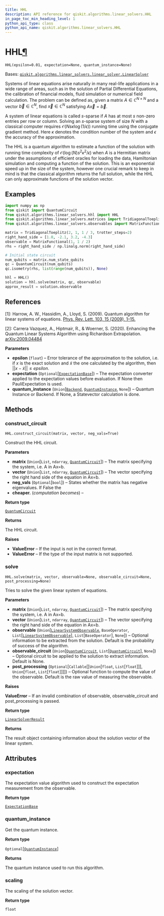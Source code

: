 ```yaml
---
title: HHL
description: API reference for qiskit.algorithms.linear_solvers.HHL
in_page_toc_min_heading_level: 1
python_api_type: class
python_api_name: qiskit.algorithms.linear_solvers.HHL
---
```


# HHL[¶](#hhl "Permalink to this headline")

<span id="qiskit.algorithms.linear_solvers.HHL" />

`HHL(epsilon=0.01, expectation=None, quantum_instance=None)`

Bases: [`qiskit.algorithms.linear_solvers.linear_solver.LinearSolver`](qiskit.algorithms.linear_solvers.LinearSolver "qiskit.algorithms.linear_solvers.linear_solver.LinearSolver")

Systems of linear equations arise naturally in many real-life applications in a wide range of areas, such as in the solution of Partial Differential Equations, the calibration of financial models, fluid simulation or numerical field calculation. The problem can be defined as, given a matrix $A\in\mathbb{C}^{N\times N}$ and a vector $\vec{b}\in\mathbb{C}^{N}$, find $\vec{x}\in\mathbb{C}^{N}$ satisfying $A\vec{x}=\vec{b}$.

A system of linear equations is called $s$-sparse if $A$ has at most $s$ non-zero entries per row or column. Solving an $s$-sparse system of size $N$ with a classical computer requires $\mathcal{ O }(Ns\kappa\log(1/\epsilon))$ running time using the conjugate gradient method. Here $\kappa$ denotes the condition number of the system and $\epsilon$ the accuracy of the approximation.

The HHL is a quantum algorithm to estimate a function of the solution with running time complexity of $\mathcal{ O }(\log(N)s^{2}\kappa^{2}/\epsilon)$ when $A$ is a Hermitian matrix under the assumptions of efficient oracles for loading the data, Hamiltonian simulation and computing a function of the solution. This is an exponential speed up in the size of the system, however one crucial remark to keep in mind is that the classical algorithm returns the full solution, while the HHL can only approximate functions of the solution vector.

## Examples

```python
import numpy as np
from qiskit import QuantumCircuit
from qiskit.algorithms.linear_solvers.hhl import HHL
from qiskit.algorithms.linear_solvers.matrices import TridiagonalToeplitz
from qiskit.algorithms.linear_solvers.observables import MatrixFunctional

matrix = TridiagonalToeplitz(2, 1, 1 / 3, trotter_steps=2)
right_hand_side = [1.0, -2.1, 3.2, -4.3]
observable = MatrixFunctional(1, 1 / 2)
rhs = right_hand_side / np.linalg.norm(right_hand_side)

# Initial state circuit
num_qubits = matrix.num_state_qubits
qc = QuantumCircuit(num_qubits)
qc.isometry(rhs, list(range(num_qubits)), None)

hhl = HHL()
solution = hhl.solve(matrix, qc, observable)
approx_result = solution.observable
```

## References

\[1]: Harrow, A. W., Hassidim, A., Lloyd, S. (2009). Quantum algorithm for linear systems of equations. [Phys. Rev. Lett. 103, 15 (2009), 1–15.](https://doi.org/10.1103/PhysRevLett.103.150502)

\[2]: Carrera Vazquez, A., Hiptmair, R., & Woerner, S. (2020). Enhancing the Quantum Linear Systems Algorithm using Richardson Extrapolation. [arXiv:2009.04484](http://arxiv.org/abs/2009.04484)

**Parameters**

*   **epsilon** (`float`) – Error tolerance of the approximation to the solution, i.e. if $x$ is the exact solution and $\tilde{x}$ the one calculated by the algorithm, then $||x - \tilde{x}|| \le epsilon$.
*   **expectation** (`Optional`\[[`ExpectationBase`](qiskit.opflow.expectations.ExpectationBase "qiskit.opflow.expectations.expectation_base.ExpectationBase")]) – The expectation converter applied to the expectation values before evaluation. If None then PauliExpectation is used.
*   **quantum\_instance** (`Union`\[[`Backend`](qiskit.providers.Backend "qiskit.providers.backend.Backend"), [`QuantumInstance`](qiskit.utils.QuantumInstance "qiskit.utils.quantum_instance.QuantumInstance"), `None`]) – Quantum Instance or Backend. If None, a Statevector calculation is done.

## Methods

### construct\_circuit

<span id="qiskit.algorithms.linear_solvers.HHL.construct_circuit" />

`HHL.construct_circuit(matrix, vector, neg_vals=True)`

Construct the HHL circuit.

**Parameters**

*   **matrix** (`Union`\[`List`, `ndarray`, [`QuantumCircuit`](qiskit.circuit.QuantumCircuit "qiskit.circuit.quantumcircuit.QuantumCircuit")]) – The matrix specifying the system, i.e. A in Ax=b.
*   **vector** (`Union`\[`List`, `ndarray`, [`QuantumCircuit`](qiskit.circuit.QuantumCircuit "qiskit.circuit.quantumcircuit.QuantumCircuit")]) – The vector specifying the right hand side of the equation in Ax=b.
*   **neg\_vals** (`Optional`\[`bool`]) – States whether the matrix has negative eigenvalues. If False the
*   **cheaper.** (*computation becomes*) –

**Return type**

[`QuantumCircuit`](qiskit.circuit.QuantumCircuit "qiskit.circuit.quantumcircuit.QuantumCircuit")

**Returns**

The HHL circuit.

**Raises**

*   **ValueError** – If the input is not in the correct format.
*   **ValueError** – If the type of the input matrix is not supported.

### solve

<span id="qiskit.algorithms.linear_solvers.HHL.solve" />

`HHL.solve(matrix, vector, observable=None, observable_circuit=None, post_processing=None)`

Tries to solve the given linear system of equations.

**Parameters**

*   **matrix** (`Union`\[`List`, `ndarray`, [`QuantumCircuit`](qiskit.circuit.QuantumCircuit "qiskit.circuit.quantumcircuit.QuantumCircuit")]) – The matrix specifying the system, i.e. A in Ax=b.
*   **vector** (`Union`\[`List`, `ndarray`, [`QuantumCircuit`](qiskit.circuit.QuantumCircuit "qiskit.circuit.quantumcircuit.QuantumCircuit")]) – The vector specifying the right hand side of the equation in Ax=b.
*   **observable** (`Union`\[[`LinearSystemObservable`](qiskit.algorithms.linear_solvers.LinearSystemObservable "qiskit.algorithms.linear_solvers.observables.linear_system_observable.LinearSystemObservable"), `BaseOperator`, `List`\[[`LinearSystemObservable`](qiskit.algorithms.linear_solvers.LinearSystemObservable "qiskit.algorithms.linear_solvers.observables.linear_system_observable.LinearSystemObservable")], `List`\[`BaseOperator`], `None`]) – Optional information to be extracted from the solution. Default is the probability of success of the algorithm.
*   **observable\_circuit** (`Union`\[[`QuantumCircuit`](qiskit.circuit.QuantumCircuit "qiskit.circuit.quantumcircuit.QuantumCircuit"), `List`\[[`QuantumCircuit`](qiskit.circuit.QuantumCircuit "qiskit.circuit.quantumcircuit.QuantumCircuit")], `None`]) – Optional circuit to be applied to the solution to extract information. Default is None.
*   **post\_processing** (`Optional`\[`Callable`\[\[`Union`\[`float`, `List`\[`float`]]], `Union`\[`float`, `List`\[`float`]]]]) – Optional function to compute the value of the observable. Default is the raw value of measuring the observable.

**Raises**

**ValueError** – If an invalid combination of observable, observable\_circuit and post\_processing is passed.

**Return type**

[`LinearSolverResult`](qiskit.algorithms.linear_solvers.LinearSolverResult "qiskit.algorithms.linear_solvers.linear_solver.LinearSolverResult")

**Returns**

The result object containing information about the solution vector of the linear system.

## Attributes

<span id="qiskit.algorithms.linear_solvers.HHL.expectation" />

### expectation

The expectation value algorithm used to construct the expectation measurement from the observable.

**Return type**

[`ExpectationBase`](qiskit.opflow.expectations.ExpectationBase "qiskit.opflow.expectations.expectation_base.ExpectationBase")

<span id="qiskit.algorithms.linear_solvers.HHL.quantum_instance" />

### quantum\_instance

Get the quantum instance.

**Return type**

`Optional`\[[`QuantumInstance`](qiskit.utils.QuantumInstance "qiskit.utils.quantum_instance.QuantumInstance")]

**Returns**

The quantum instance used to run this algorithm.

<span id="qiskit.algorithms.linear_solvers.HHL.scaling" />

### scaling

The scaling of the solution vector.

**Return type**

`float`

